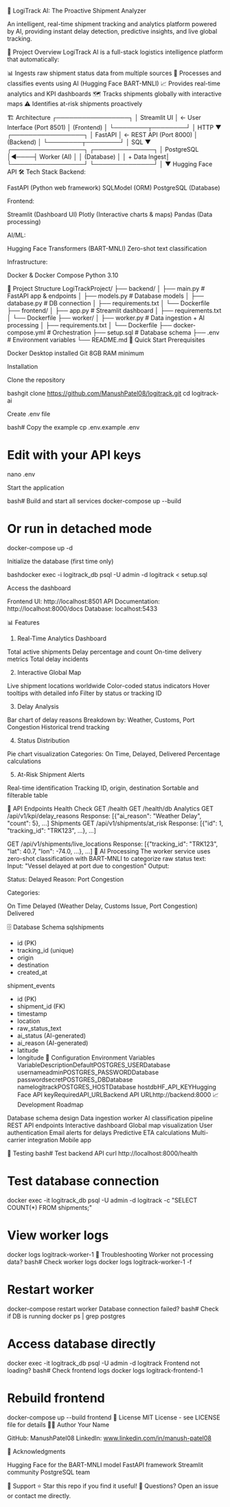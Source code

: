 🚢 LogiTrack AI: The Proactive Shipment Analyzer

An intelligent, real-time shipment tracking and analytics platform powered by AI, providing instant delay detection, predictive insights, and live global tracking.

🎯 Project Overview
LogiTrack AI is a full-stack logistics intelligence platform that automatically:

📊 Ingests raw shipment status data from multiple sources
🤖 Processes and classifies events using AI (Hugging Face BART-MNLI)
📈 Provides real-time analytics and KPI dashboards
🗺️ Tracks shipments globally with interactive maps
⚠️ Identifies at-risk shipments proactively

🏗️ Architecture
┌─────────────────┐
│   Streamlit UI  │  ← User Interface (Port 8501)
│   (Frontend)    │
└────────┬────────┘
         │ HTTP
         ▼
┌─────────────────┐
│   FastAPI       │  ← REST API (Port 8000)
│   (Backend)     │
└────────┬────────┘
         │ SQL
         ▼
┌─────────────────┐     ┌──────────────┐
│   PostgreSQL    │◄────┤ Worker (AI)  │
│   (Database)    │     │ + Data Ingest│
└─────────────────┘     └──────────────┘
                              │
                              ▼
                        Hugging Face API
🛠️ Tech Stack
Backend:

FastAPI (Python web framework)
SQLModel (ORM)
PostgreSQL (Database)

Frontend:

Streamlit (Dashboard UI)
Plotly (Interactive charts & maps)
Pandas (Data processing)

AI/ML:

Hugging Face Transformers (BART-MNLI)
Zero-shot text classification

Infrastructure:

Docker & Docker Compose
Python 3.10

📁 Project Structure
LogiTrackProject/
├── backend/
│   ├── main.py              # FastAPI app & endpoints
│   ├── models.py            # Database models
│   ├── database.py          # DB connection
│   ├── requirements.txt
│   └── Dockerfile
├── frontend/
│   ├── app.py               # Streamlit dashboard
│   ├── requirements.txt
│   └── Dockerfile
├── worker/
│   ├── worker.py            # Data ingestion + AI processing
│   ├── requirements.txt
│   └── Dockerfile
├── docker-compose.yml       # Orchestration
├── setup.sql                # Database schema
├── .env                     # Environment variables
└── README.md
🚀 Quick Start
Prerequisites

Docker Desktop installed
Git
8GB RAM minimum

Installation

Clone the repository

bashgit clone https://github.com/ManushPatel08/logitrack.git
cd logitrack-ai

Create .env file

bash# Copy the example
cp .env.example .env

# Edit with your API keys
nano .env

Start the application

bash# Build and start all services
docker-compose up --build

# Or run in detached mode
docker-compose up -d

Initialize the database (first time only)

bashdocker exec -i logitrack_db psql -U admin -d logitrack < setup.sql

Access the dashboard


Frontend UI: http://localhost:8501
API Documentation: http://localhost:8000/docs
Database: localhost:5433

📊 Features
1. Real-Time Analytics Dashboard

Total active shipments
Delay percentage and count
On-time delivery metrics
Total delay incidents

2. Interactive Global Map

Live shipment locations worldwide
Color-coded status indicators
Hover tooltips with detailed info
Filter by status or tracking ID

3. Delay Analysis

Bar chart of delay reasons
Breakdown by: Weather, Customs, Port Congestion
Historical trend tracking

4. Status Distribution

Pie chart visualization
Categories: On Time, Delayed, Delivered
Percentage calculations

5. At-Risk Shipment Alerts

Real-time identification
Tracking ID, origin, destination
Sortable and filterable table

🔌 API Endpoints
Health Check
GET /health
GET /health/db
Analytics
GET /api/v1/kpi/delay_reasons
Response: [{"ai_reason": "Weather Delay", "count": 5}, ...]
Shipments
GET /api/v1/shipments/at_risk
Response: [{"id": 1, "tracking_id": "TRK123", ...}, ...]

GET /api/v1/shipments/live_locations
Response: [{"tracking_id": "TRK123", "lat": 40.7, "lon": -74.0, ...}, ...]
🤖 AI Processing
The worker service uses zero-shot classification with BART-MNLI to categorize raw status text:
Input: "Vessel delayed at port due to congestion"
Output:

Status: Delayed
Reason: Port Congestion

Categories:

On Time
Delayed (Weather Delay, Customs Issue, Port Congestion)
Delivered

🗄️ Database Schema
sqlshipments
- id (PK)
- tracking_id (unique)
- origin
- destination
- created_at

shipment_events
- id (PK)
- shipment_id (FK)
- timestamp
- location
- raw_status_text
- ai_status (AI-generated)
- ai_reason (AI-generated)
- latitude
- longitude
🔧 Configuration
Environment Variables
VariableDescriptionDefaultPOSTGRES_USERDatabase usernameadminPOSTGRES_PASSWORDDatabase passwordsecretPOSTGRES_DBDatabase namelogitrackPOSTGRES_HOSTDatabase hostdbHF_API_KEYHugging Face API keyRequiredAPI_URLBackend API URLhttp://backend:8000
📈 Development Roadmap

 Database schema design
 Data ingestion worker
 AI classification pipeline
 REST API endpoints
 Interactive dashboard
 Global map visualization
 User authentication
 Email alerts for delays
 Predictive ETA calculations
 Multi-carrier integration
 Mobile app

🧪 Testing
bash# Test backend API
curl http://localhost:8000/health

# Test database connection
docker exec -it logitrack_db psql -U admin -d logitrack -c "SELECT COUNT(*) FROM shipments;"

# View worker logs
docker logs logitrack-worker-1
🐛 Troubleshooting
Worker not processing data?
bash# Check worker logs
docker logs logitrack-worker-1 -f

# Restart worker
docker-compose restart worker
Database connection failed?
bash# Check if DB is running
docker ps | grep postgres

# Access database directly
docker exec -it logitrack_db psql -U admin -d logitrack
Frontend not loading?
bash# Check frontend logs
docker logs logitrack-frontend-1

# Rebuild frontend
docker-compose up --build frontend
📝 License
MIT License - see LICENSE file for details
👨‍💻 Author
Your Name

GitHub: ManushPatel08
LinkedIn: www.linkedin.com/in/manush-patel08

🙏 Acknowledgments

Hugging Face for the BART-MNLI model
FastAPI framework
Streamlit community
PostgreSQL team


🌟 Support
⭐ Star this repo if you find it useful!
📧 Questions? Open an issue or contact me directly.
